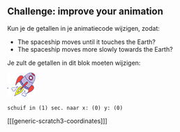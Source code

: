 ## Challenge: improve your animation

Kun je de getallen in je animatiecode wijzigen, zodat:

+ The spaceship moves until it touches the Earth?
+ The spaceship moves more slowly towards the Earth?

Je zult de getallen in dit blok moeten wijzigen:

![Ruimteschip sprite](images/sprite-spaceship.png)

```blocks3
schuif in (1) sec. naar x: (0) y: (0)
```

[[[generic-scratch3-coordinates]]]